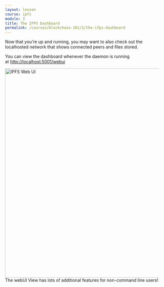 ```yaml
---
layout: lesson
course: ipfs
module: 3
title: The IFPS Dashboard
permalink: /courses/blockchain-101/3/the-ifps-dashboard
---
```



<span><span class="openingParagraph">
Now that you’re up and running, you may want to also check out the localhosted network that shows connected peers and files stored.</span>

You can view the dashboard whenever the daemon is running at <a href="http://localhost:5001/webui" target="_blank" rel="noopener noreferrer">http://localhost:5001/webui</a>

<img class="wp-image-890 size-full" src="https://theblockchaininstitute.org/wp-content/uploads/2018/11/webui-connection.png" alt="IPFS Web UI" width="1178" height="683" /> 
<div class="learnpressImageCaption">
  The webUI View has lots of additional features for non-command line users!
</div>
